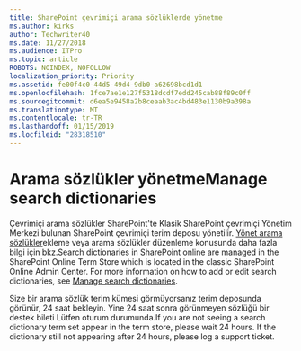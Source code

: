 ```yaml
---
title: SharePoint çevrimiçi arama sözlüklerde yönetme
ms.author: kirks
author: Techwriter40
ms.date: 11/27/2018
ms.audience: ITPro
ms.topic: article
ROBOTS: NOINDEX, NOFOLLOW
localization_priority: Priority
ms.assetid: fe00f4c0-44d5-49d4-9db0-a62698bcd1d1
ms.openlocfilehash: 1fce7ae1e127f5318dcdf7edd245cab88f89c0ff
ms.sourcegitcommit: d6ea5e9458a2b8ceaab3ac4bd483e1130b9a398a
ms.translationtype: MT
ms.contentlocale: tr-TR
ms.lasthandoff: 01/15/2019
ms.locfileid: "28318510"
---
```

# <a name="manage-search-dictionaries"></a><span data-ttu-id="9dd6f-102">Arama sözlükler yönetme</span><span class="sxs-lookup"><span data-stu-id="9dd6f-102">Manage search dictionaries</span></span>

<span data-ttu-id="9dd6f-p101">Çevrimiçi arama sözlükler SharePoint'te Klasik SharePoint çevrimiçi Yönetim Merkezi bulunan SharePoint çevrimiçi terim deposu yönetilir. [Yönet arama sözlükler](https://go.microsoft.com/fwlink/?linkid=2044669&amp;clcid=0x409)ekleme veya arama sözlükler düzenleme konusunda daha fazla bilgi için bkz.</span><span class="sxs-lookup"><span data-stu-id="9dd6f-p101">Search dictionaries in SharePoint online are managed in the SharePoint Online Term Store which is located in the classic SharePoint Online Admin Center. For more information on how to add or edit search dictionaries, see [Manage search dictionaries](https://go.microsoft.com/fwlink/?linkid=2044669&amp;clcid=0x409).</span></span>
  
<span data-ttu-id="9dd6f-p102">Size bir arama sözlük terim kümesi görmüyorsanız terim deposunda görünür, 24 saat bekleyin. Yine 24 saat sonra görünmeyen sözlüğü bir destek bileti Lütfen oturum durumunda.</span><span class="sxs-lookup"><span data-stu-id="9dd6f-p102">If you are not seeing a search dictionary term set appear in the term store, please wait 24 hours. If the dictionary still not appearing after 24 hours, please log a support ticket.</span></span>
  

